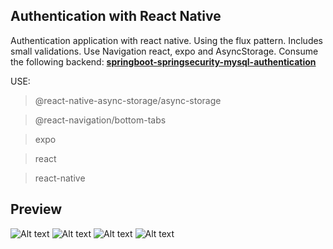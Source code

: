 ## Authentication with React Native ##
Authentication application with react native. Using the flux pattern. Includes small validations. Use Navigation react, expo and AsyncStorage. Consume the following backend:
**[springboot-springsecurity-mysql-authentication](https://github.com/Brayan008/springboot-springsecurity-mysql-authentication)**

USE:
> @react-native-async-storage/async-storage

> @react-navigation/bottom-tabs

> expo

> react

> react-native


## Preview ##
![Alt text](/images/1.jpeg "")
![Alt text](/images/2.jpeg "")
![Alt text](/images/3.jpeg "")
![Alt text](/images/4.jpeg "4")


